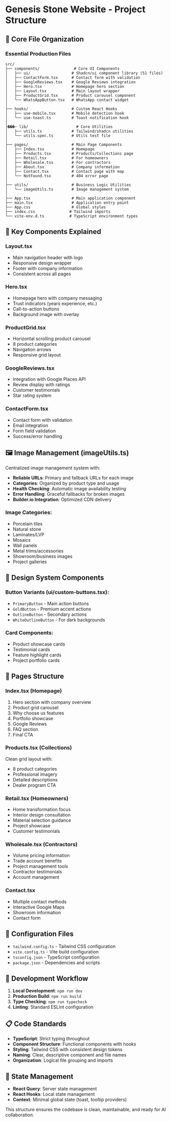 # Genesis Stone Website - Project Structure

## 📁 Core File Organization

### Essential Production Files

```
src/
├── components/               # Core UI Components
│   ├── ui/                  # Shadcn/ui component library (51 files)
│   ├── ContactForm.tsx      # Contact form with validation
│   ├── GoogleReviews.tsx    # Google Reviews integration
│   ├── Hero.tsx             # Homepage hero section
│   ├── Layout.tsx           # Main layout wrapper
│   ├── ProductGrid.tsx      # Product carousel component
│   └── WhatsAppButton.tsx   # WhatsApp contact widget
│
├── hooks/                   # Custom React Hooks
│   ├── use-mobile.tsx       # Mobile detection hook
│   └── use-toast.ts         # Toast notification hook
│
├���─ lib/                     # Core Utilities
│   ├── utils.ts             # Tailwind/shadcn utilities
│   └── utils.spec.ts        # Utils test file
│
├── pages/                   # Main Page Components
│   ├── Index.tsx            # Homepage
│   ├── Products.tsx         # Products/Collections page
│   ├── Retail.tsx           # For homeowners
│   ├── Wholesale.tsx        # For contractors
│   ├── About.tsx            # Company information
│   ├── Contact.tsx          # Contact page with map
│   └── NotFound.tsx         # 404 error page
│
├── utils/                   # Business Logic Utilities
│   └── imageUtils.ts        # Image management system
│
├── App.tsx                  # Main application component
├── main.tsx                 # Application entry point
├── App.css                  # Global styles
├── index.css               # Tailwind imports
└── vite-env.d.ts           # TypeScript environment types
```

## 🎯 Key Components Explained

### Layout.tsx

- Main navigation header with logo
- Responsive design wrapper
- Footer with company information
- Consistent across all pages

### Hero.tsx

- Homepage hero with company messaging
- Trust indicators (years experience, etc.)
- Call-to-action buttons
- Background image with overlay

### ProductGrid.tsx

- Horizontal scrolling product carousel
- 8 product categories
- Navigation arrows
- Responsive grid layout

### GoogleReviews.tsx

- Integration with Google Places API
- Review display with ratings
- Customer testimonials
- Star rating system

### ContactForm.tsx

- Contact form with validation
- Email integration
- Form field validation
- Success/error handling

## 🖼 Image Management (imageUtils.ts)

Centralized image management system with:

- **Reliable URLs**: Primary and fallback URLs for each image
- **Categories**: Organized by product type and usage
- **Health Checking**: Automatic image availability testing
- **Error Handling**: Graceful fallbacks for broken images
- **Builder.io Integration**: Optimized CDN delivery

### Image Categories:

- Porcelain tiles
- Natural stone
- Laminates/LVP
- Mosaics
- Wall panels
- Metal trims/accessories
- Showroom/business images
- Project galleries

## 🎨 Design System Components

### Button Variants (ui/custom-buttons.tsx):

- `PrimaryButton` - Main action buttons
- `GoldButton` - Premium accent actions
- `OutlineButton` - Secondary actions
- `WhiteOutlineButton` - For dark backgrounds

### Card Components:

- Product showcase cards
- Testimonial cards
- Feature highlight cards
- Project portfolio cards

## 📱 Pages Structure

### Index.tsx (Homepage)

1. Hero section with company overview
2. Product grid carousel
3. Why choose us features
4. Portfolio showcase
5. Google Reviews
6. FAQ section
7. Final CTA

### Products.tsx (Collections)

Clean grid layout with:

- 8 product categories
- Professional imagery
- Detailed descriptions
- Dealer program CTA

### Retail.tsx (Homeowners)

- Home transformation focus
- Interior design consultation
- Material selection guidance
- Project showcase
- Customer testimonials

### Wholesale.tsx (Contractors)

- Volume pricing information
- Trade account benefits
- Project management tools
- Contractor testimonials
- Account management

### Contact.tsx

- Multiple contact methods
- Interactive Google Maps
- Showroom information
- Contact form

## 🔧 Configuration Files

- `tailwind.config.ts` - Tailwind CSS configuration
- `vite.config.ts` - Vite build configuration
- `tsconfig.json` - TypeScript configuration
- `package.json` - Dependencies and scripts

## 🚀 Development Workflow

1. **Local Development**: `npm run dev`
2. **Production Build**: `npm run build`
3. **Type Checking**: `npm run typecheck`
4. **Linting**: Standard ESLint configuration

## 📋 Code Standards

- **TypeScript**: Strict typing throughout
- **Component Structure**: Functional components with hooks
- **Styling**: Tailwind CSS with consistent design tokens
- **Naming**: Clear, descriptive component and file names
- **Organization**: Logical file grouping and imports

## 🔄 State Management

- **React Query**: Server state management
- **React Hooks**: Local state management
- **Context**: Minimal global state (toast, tooltip providers)

This structure ensures the codebase is clean, maintainable, and ready for AI collaboration.
